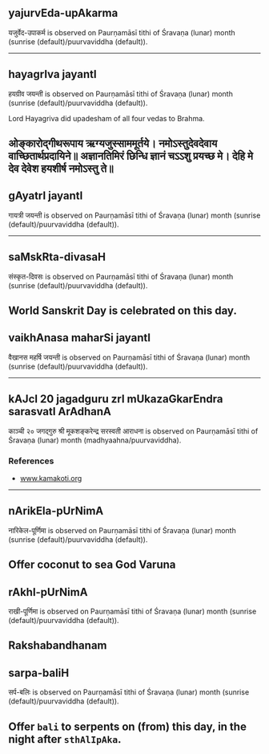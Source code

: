 ## yajurvEda-upAkarma

यजुर्वेद-उपाकर्म is observed on Paurṇamāsī tithi of Śravaṇa (lunar) month (sunrise (default)/puurvaviddha (default)).


---
## hayagrIva jayantI

हयग्रीव जयन्ती is observed on Paurṇamāsī tithi of Śravaṇa (lunar) month (sunrise (default)/puurvaviddha (default)).

Lord Hayagriva did upadesham of all four vedas to Brahma.

ओङ्कारोद्गीथरूपाय ऋग्यजुस्साममूर्तये।
नमोऽस्तुदेवदेवाय वाच्छितार्थप्रदायिने॥
अज्ञानतिमिरं छिन्धि ज्ञानं चऽऽशु प्रयच्छ मे।
देहि मे देव देवेश हयशीर्ष नमोऽस्तु ते॥
---
## gAyatrI jayantI

गायत्री जयन्ती is observed on Paurṇamāsī tithi of Śravaṇa (lunar) month (sunrise (default)/puurvaviddha (default)).


---
## saMskRta-divasaH

संस्कृत-दिवसः is observed on Paurṇamāsī tithi of Śravaṇa (lunar) month (sunrise (default)/puurvaviddha (default)).

World Sanskrit Day is celebrated on this day.
---
## vaikhAnasa maharSi jayantI

वैखानस महर्षि जयन्ती is observed on Paurṇamāsī tithi of Śravaṇa (lunar) month (sunrise (default)/puurvaviddha (default)).


---
## kAJcI 20 jagadguru zrI mUkazaGkarEndra sarasvatI ArAdhanA

काञ्ची २० जगद्गुरु श्री मूकशङ्करेन्द्र सरस्वती आराधना is observed on Paurṇamāsī tithi of Śravaṇa (lunar) month (madhyaahna/puurvaviddha).


### References
* www.kamakoti.org

---
## nArikEla-pUrNimA

नारिकेल-पूर्णिमा is observed on Paurṇamāsī tithi of Śravaṇa (lunar) month (sunrise (default)/puurvaviddha (default)).

Offer coconut to sea God Varuna
---
## rAkhI-pUrNimA

राखी-पूर्णिमा is observed on Paurṇamāsī tithi of Śravaṇa (lunar) month (sunrise (default)/puurvaviddha (default)).

Rakshabandhanam
---
## sarpa-baliH

सर्प-बलिः is observed on Paurṇamāsī tithi of Śravaṇa (lunar) month (sunrise (default)/puurvaviddha (default)).

Offer `bali` to serpents on (from) this day, in the night after `sthAlIpAka`.
---
